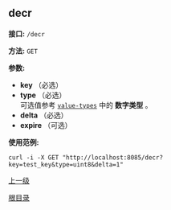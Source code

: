 decr
----------

**接口:** `/decr`

**方法:** `GET`

**参数:** 

*  **key** （必选）  
*  **type** （必选）  
可选值参考 [`value-types`](types.md) 中的 **数字类型** 。
*  **delta** （必选）
*  **expire** （可选）

**使用范例:**

    curl -i -X GET "http://localhost:8085/decr?key=test_key&type=uint8&delta=1"

[上一级](../hustdict.md)

[根目录](../../index.md)